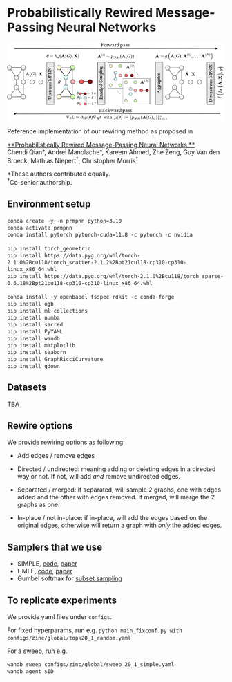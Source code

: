 # Probabilistically Rewired Message-Passing Neural Networks

<img src="https://github.com/chendiqian/PR-MPNN/blob/main/main-figure.png" alt="drawing" width="800"/>
<p align="center">
</p>

Reference implementation of our rewiring method as proposed in 

[**Probabilistically Rewired Message-Passing Neural Networks
**](https://arxiv.org/abs/2310.02156)  
Chendi Qian*, Andrei Manolache*, Kareem Ahmed, Zhe Zeng, Guy Van den Broeck, Mathias Niepert<sup>†</sup>, Christopher Morris<sup>†</sup>

*These authors contributed equally.  
<sup>†</sup>Co-senior authorship.

## Environment setup
```
conda create -y -n prmpnn python=3.10
conda activate prmpnn
conda install pytorch pytorch-cuda=11.8 -c pytorch -c nvidia

pip install torch_geometric
pip install https://data.pyg.org/whl/torch-2.1.0%2Bcu118/torch_scatter-2.1.2%2Bpt21cu118-cp310-cp310-linux_x86_64.whl
pip install https://data.pyg.org/whl/torch-2.1.0%2Bcu118/torch_sparse-0.6.18%2Bpt21cu118-cp310-cp310-linux_x86_64.whl

conda install -y openbabel fsspec rdkit -c conda-forge
pip install ogb
pip install ml-collections
pip install numba
pip install sacred
pip install PyYAML
pip install wandb
pip install matplotlib
pip install seaborn
pip install GraphRicciCurvature
pip install gdown
```

## Datasets
TBA

## Rewire options
We provide rewiring options as following:

- Add edges / remove edges

- Directed / undirected: meaning adding or deleting edges in a directed way or not. If not, will add _and_ remove undirected edges.

- Separated / merged: if separated, will sample 2 graphs, one with edges added and the other with edges removed. If merged, will merge the 2 graphs as one.

- In-place / not in-place: if in-place, will add the edges based on the original edges, otherwise will return a graph with _only_ the added edges.

## Samplers that we use
- SIMPLE, [code](https://github.com/UCLA-StarAI/SIMPLE), [paper](https://arxiv.org/abs/2210.01941)
- I-MLE, [code](https://github.com/uclnlp/torch-imle), [paper](https://arxiv.org/abs/2106.01798)
- Gumbel softmax for [subset sampling](https://uvadlc-notebooks.readthedocs.io/en/latest/tutorial_notebooks/DL2/sampling/subsets.html)

## To replicate experiments
We provide yaml files under `configs`.

For fixed hyperparams, run e.g. 
`python main_fixconf.py with configs/zinc/global/topk20_1_random.yaml`

For a sweep, run e.g.
```
wandb sweep configs/zinc/global/sweep_20_1_simple.yaml
wandb agent $ID
```